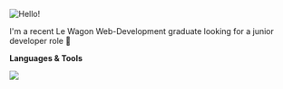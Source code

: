 ![Hello!](https://capsule-render.vercel.app/api?type=wave&color=auto&height=300&section=header&text=capsule%20render&fontSize=90)

I'm a recent Le Wagon Web-Development graduate looking for a junior developer role 🚀

**Languages & Tools** 

<p align="left">
  <a href="https://skillicons.dev">
    <img src="https://skillicons.dev/icons?i=js,html,css,ruby,rails,figma,heroku,bootstrap,git,github" />
  </a>
</p>





